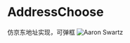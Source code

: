 # AddressChoose
仿京东地址实现，可弹框
![Aaron Swartz](https://github.com/RudyJun/AddressChoose/blob/master/screenshot/activity.gif)
